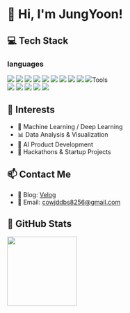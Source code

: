 # 👋 Hi, I'm JungYoon!

## 💻 Tech Stack
### languages
<div align="left">
  <img src="https://img.shields.io/badge/Python-3776AB?style=flat&logo=python&logoColor=white"/>
  <img src="https://img.shields.io/badge/Java-007396?style=flat&logo=java&logoColor=white"/>
  <img src="https://img.shields.io/badge/JavaScript-F7DF1E?style=flat&logo=javascript&logoColor=black"/>
  <img src="https://img.shields.io/badge/HTML5-E34F26?style=flat&logo=html5&logoColor=white"/>
  <img src="https://img.shields.io/badge/CSS3-1572B6?style=flat&logo=css3&logoColor=white"/>
  <img src="https://img.shields.io/badge/Notion-000000?style=flat&logo=notion&logoColor=white"/>
  <img src="https://img.shields.io/badge/MySQL-4479A1?style=flat&logo=mysql&logoColor=white"/>
  <img src="https://img.shields.io/badge/Oracle-F80000?style=flat&logo=oracle&logoColor=white"/>
  <img src="https://img.shields.io/badge/Spring-6DB33F?style=flat&logo=spring&logoColor=white"/>
  <img src="https://img.shields.io/badge/MyBatis-000000?style=flat&logo=data:image/svg+xml;base64,PHN2ZyBmaWxsPSJ3aGl0ZSIgdmlld0JveD0iMCAwIDM1MiAzNTIiIHhtbG5zPSJodHRwOi8vd3d3LnczLm9yZy8yMDAwL3N2ZyI+PHJlY3Qgd2lkdGg9IjM1MiIgaGVpZ2h0PSIzNTIiIGZpbGw9ImJsYWNrIi8+PHRleHQgeD0iNzUiIHk9IjIwMCIgZm9

</div>

### Tools
<div align="left">
  <img src="https://img.shields.io/badge/VSCode-007ACC?style=flat&logo=visualstudiocode&logoColor=white"/>
  <img src="https://img.shields.io/badge/Jupyter-F37626?style=flat&logo=jupyter&logoColor=white"/>
  <img src="https://img.shields.io/badge/Google_Colab-F9AB00?style=flat&logo=googlecolab&logoColor=white"/>
  <img src="https://img.shields.io/badge/Figma-F24E1E?style=flat&logo=figma&logoColor=white"/>
  <img src="https://img.shields.io/badge/GitHub-181717?style=flat&logo=github&logoColor=white"/>
</div>


## 📌 Interests
- 🧠 Machine Learning / Deep Learning  
- 📊 Data Analysis & Visualization  
- 🤖 AI Product Development  
- 🧪 Hackathons & Startup Projects

## 📫 Contact Me

- 📝 Blog: [Velog](https://velog.io/@cjungy2/series)  
- 📧 Email: cowjddbs8256@gmail.com


## 🧩 GitHub Stats
<div align="left">
  <img height="160px" src="https://github-readme-stats.vercel.app/api?username=chae909&show_icons=true&theme=tokyonight"/>
</div>
